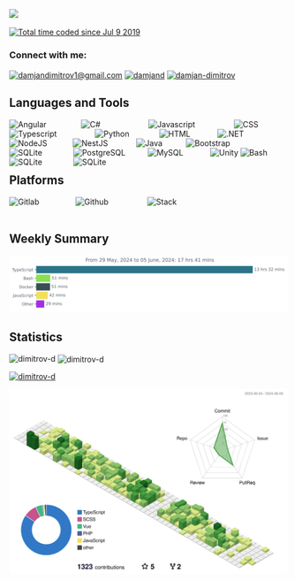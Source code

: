<img src="https://i.imgur.com/DSw6y2s.png"/>

<a href="https://wakatime.com/@0d9bd5fb-c41c-4b77-8843-62f7995d9f07"><img src="https://wakatime.com/badge/user/0d9bd5fb-c41c-4b77-8843-62f7995d9f07.svg" alt="Total time coded since Jul 9 2019" /></a>
<h3 align="left">Connect with me:</h3>
<p align="left">
<a href="mailto:damjandimitrov1@gmail.com" target="blank"><img align="center" src="https://cdn.icon-icons.com/icons2/1182/PNG/512/1490129331-rounded07_82197.png" alt="damjandimitrov1@gmail.com" height="30" width="40" /></a>
<a href="https://dev.to/damjand" target="blank"><img align="center" src="https://iconape.com/wp-content/png_logo_vector/cib-dev-to.png" alt="damjand" height="30" width="40" /></a>
<a href="https://linkedin.com/in/damjan-dimitrov" target="blank"><img align="center" src="https://raw.githubusercontent.com/rahuldkjain/github-profile-readme-generator/master/src/images/icons/Social/linked-in-alt.svg" alt="damjan-dimitrov" height="30" width="40" /></a>
</p>

## Languages and Tools
<img align="left" alt="Angular" width="130px" src="https://img.shields.io/badge/angular%20-%23DD0031.svg?&style=for-the-badge&logo=angular&logoColor=white" />
<img align="left" alt="C#" width="122px" src="https://img.shields.io/badge/c%20sharp-%23239120.svg?&style=for-the-badge&logo=c%20sharp&logoColor=white" />
<img align="left" alt="Javascript" width="155px" src="https://img.shields.io/badge/javascript-%23F7DF1E.svg?&style=for-the-badge&logo=javascript&logoColor=black" />
<img align="left" alt="Typescript" width="155px" src="https://img.shields.io/badge/typescript%20-%23007ACC.svg?&style=for-the-badge&logo=typescript&logoColor=white" />
<img align="left" alt="Python" width="117px" src="https://img.shields.io/badge/python-%233776AB.svg?&style=for-the-badge&logo=python&logoColor=white" />
<img align="left" alt="HTML" width="105px" src="https://img.shields.io/badge/html5%20-%23E34F26.svg?&style=for-the-badge&logo=html5&logoColor=white" />
<img alt="CSS" width="90px" src="https://img.shields.io/badge/css3%20-%231572B6.svg?&style=for-the-badge&logo=css3&logoColor=white" />
<img align="left" alt=".NET" width="115px" src="https://img.shields.io/badge/dotnet-net%23239120.svg?color=5C2D91&style=for-the-badge&logo=.net&logoColor=white" />
<img align="left" alt="NodeJS" width="115px" src="https://img.shields.io/badge/NodeJS%20-%238AC43F.svg?&style=for-the-badge&logo=nodedotjs&logoColor=white" />
<img align="left" alt="NestJS" width="115px" src="https://img.shields.io/badge/NestJS%20-%23DD0031.svg?&style=for-the-badge&logo=nestjs&logoColor=white" />

<img align="left" alt="Java" width="90px" src="https://img.shields.io/badge/java-%23ED8B00.svg?&style=for-the-badge&logo=java&logoColor=white" />

<img align="left" alt="Bootstrap" width="150px" src="https://img.shields.io/badge/bootstrap%20-%23563D7C.svg?&style=for-the-badge&logo=bootstrap&logoColor=white" />
<img align="left" alt="SQLite" width="116px" src="https://img.shields.io/badge/Firebase%20-%23e28743.svg?&style=for-the-badge&logo=firebase&logoColor=white" />

<img alt="Unity" width="110px" src="https://img.shields.io/badge/unity%20-%23100000.svg?&style=for-the-badge&logo=unity&logoColor=white" />
<img align="left" alt="PostgreSQL" width="135px" src="https://img.shields.io/badge/postgres-%23316192.svg?&style=for-the-badge&logo=postgresql&logoColor=white" />
<img align="left" alt="MySQL" width="113px" src="https://img.shields.io/badge/mysql-%2300f.svg?&style=for-the-badge&logo=mysql&logoColor=white" />
<img align="left" alt="SQLite" width="116px" src="https://img.shields.io/badge/sqlite-%2307405e.svg?&style=for-the-badge&logo=sqlite&logoColor=white" />
<img align="left" alt="SQLite" width="116px" src="https://img.shields.io/badge/MongoDB%20-%238AC43F.svg?&style=for-the-badge&logo=mongodb&logoColor=white" />

<img alt="Bash" width="180px" src="https://img.shields.io/badge/shell_script%20-%23121011.svg?&style=for-the-badge&logo=gnu-bash&logoColor=white" />

## Platforms

<img align="left" alt="Gitlab" width="120px" src="https://img.shields.io/badge/gitlab-%23330f63.svg?&style=for-the-badge&logo=gitlab&logoColor=white" />
<img align="left" alt="Github" width="130px" src="https://img.shields.io/badge/github-%23100000.svg?&style=for-the-badge&logo=github&logoColor=white" />
<img align="left" alt="Stack" width="212px" src="https://img.shields.io/badge/stack%20overflow-FE7A16?logo=stack-overflow&logoColor=white&style=for-the-badge" />

<br><br>

## Weekly Summary
<!--START_SECTION:waka-->
<img src="https://github.com/dimitrov-d/dimitrov-d/blob/master/images/stat.svg" alt="Wakatime Activity"/>
<!--END_SECTION:waka-->


## Statistics
<p><img align="left" src="https://github-readme-stats.vercel.app/api/top-langs?username=dimitrov-d&show_icons=true&locale=en&layout=compact" alt="dimitrov-d" /></p>

<p>&nbsp;<img align="center" src="https://github-readme-stats.vercel.app/api?username=dimitrov-d&show_icons=true&locale=en" alt="dimitrov-d" /></p>

<p align="left"> <a href="https://github.com/ryo-ma/github-profile-trophy"><img src="https://github-profile-trophy.vercel.app/?username=dimitrov-d" alt="dimitrov-d" /></a> </p>

<!--   profile-green-animate -->
![](./profile-3d-contrib/profile-green-animate.svg)
